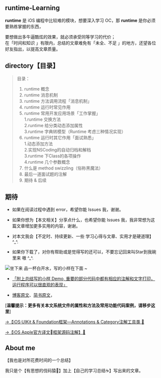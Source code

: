 ## runtime-Learning



**runtime** 是 iOS 编程中比较难的模块，想要深入学习 OC，那 **runtime** 是你必须要熟练掌握的东西，  

要想做出多牛逼酷炫的效果，就必须承受同等学习的代价；  
在「时间和知识 」有限内，总结的文章难免有「未全、不足 」的地方，还望各位好友指出，以提高文章质量。




## directory【目录】

>目录：  
>1. runtime 概念  
>2. runtime 消息机制  
>3. runtime 方法调用流程「消息机制」  
>4. runtime 运行时常见作用  
>5. runtime 常用开发应用场景「工作掌握」  
>1.runtime 交换方法  
>2.runtime 给分类动态添加属性  
>3.runtime 字典转模型（Runtime 考虑三种情况实现）  
>6. runtime 运行时其它作用「面试熟悉」  
>1.动态添加方法  
>2.实现NSCoding的自动归档和解档  
>3.runtime 下Class的各项操作  
>4.runtime 几个参数概念  
>7. 什么是 method swizzling（俗称黑魔法）  
>8. 最后一道面试题的注解  
>9. 期待 & 后续






## 期待

- 如果在阅读过程中遇到 error，希望你能 Issues 我，谢谢。

- 如果你想为【本文相关】分享点什么，也希望你能 Issues 我，我非常想为这篇文章增加更多实用的内容，谢谢。

- 对本文我会【不定时、持续更新、一些 学习心得与文章、实用才是硬道理】^_^.

- 如果你下载了，对你有帮助或是觉得写的还可以，不要忘记回来叫Star到我碗里来 嗷 ^_^.



![坐下来 品一杯白开水，写的小样在下面 ~](http://upload-images.jianshu.io/upload_images/2230763-5954375df964c0dd.png?imageMogr2/auto-orient/strip%7CimageView2/2/w/1240)



- [「附上总结写的小样 Demo, 重要的部分代码中都有相应的注解和文字打印，运行程序可以很直观的表现」]()


- [博客原文](https://custompbwaters.github.io/2017/02/25/iOS%20NET/runtime实用详解「面试、工作」/)、[简书原文](http://www.jianshu.com/p/19f280afcb24)，




[**温馨提示：更多有关本文系统文件的属性和方法及常用功能代码案例，请移步这里**]

[→【iOS·UIKit & Foundation框架—Annotations & Category注解工具类 👀 ](https://github.com/CustomPBWaters/UIKit-Foundation-Framework-OpenSource)

[→【iOS Apple官方译文框架源码注解】👀 ](https://github.com/CustomPBWaters/iOS-Apple-OfficialTranslation-SourceAnnotation) 


## About me

【我也是对所花费时间的一个总结】

我只是个【有思想的伐码猿🐒】加上【自己的学习总结☕️】写出来的文章。



































